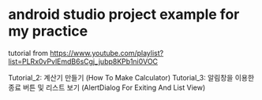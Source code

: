 # android studio project example for my practice
tutorial from https://www.youtube.com/playlist?list=PLRx0vPvlEmdB6sCgj_jubp8KPb1ni0VOC

Tutorial_2: 계산기 만들기 (How To Make Calculator)
Tutorial_3: 알림창을 이용한 종료 버튼 및 리스트 보기 (AlertDialog For Exiting And List View)
